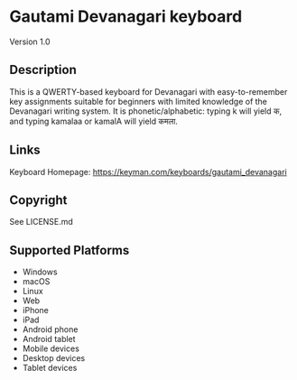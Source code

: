 Gautami Devanagari keyboard
==============
Version 1.0

Description
-----------
This is a QWERTY-based keyboard for Devanagari with easy-to-remember key assignments suitable for beginners with limited knowledge of the Devanagari writing system. It is phonetic/alphabetic: typing k will yield क, and typing kamalaa or kamalA will yield कमला. 

Links
-----
Keyboard Homepage: https://keyman.com/keyboards/gautami_devanagari

Copyright
---------
See LICENSE.md

Supported Platforms
-------------------
 * Windows
 * macOS
 * Linux
 * Web
 * iPhone
 * iPad
 * Android phone
 * Android tablet
 * Mobile devices
 * Desktop devices
 * Tablet devices

